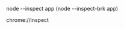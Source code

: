 <!-- Запуск отладки в браузере -->
node --inspect app
(node --inspect-brk app)

<!-- Вводим в Chrome -->
chrome://inspect
<!-- и кликаем ссылку inspect -->